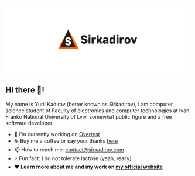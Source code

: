 ![Sirkadirov's Profile Cover Image](https://raw.githubusercontent.com/sirkadirov/sirkadirov/master/sirkadirov-profile-cover.jpg)

## Hi there 👋!
My name is Yurii Kadirov (better known as Sirkadirov), I am computer science student of Faculty of electronics and computer technologies at Ivan Franko National University of Lviv, somewhat public figure and a free software developer.

- 🔭 I’m currently working on [Overtest](https://github.com/thesirkadirov/overtest)
- ☕ Buy me a coffee or say your thanks [here](https://www.buymeacoffee.com/sirkadirov)
- 📫 How to reach me: contact@sirkadirov.com
- ⚡ Fun fact: I do not tolerate lactose (yeah, really)
- **❤ Learn more about me and my work on [my official website](https://sirkadirov.com/)**

<!--
**sirkadirov/sirkadirov** is a ✨ _special_ ✨ repository because its `README.md` (this file) appears on your GitHub profile.

Here are some ideas to get you started:

- 🔭 I’m currently working on ...
- 🌱 I’m currently learning ...
- 👯 I’m looking to collaborate on ...
- 🤔 I’m looking for help with ...
- 💬 Ask me about ...
- 📫 How to reach me: ...
- 😄 Pronouns: ...
- ⚡ Fun fact: ...
-->
